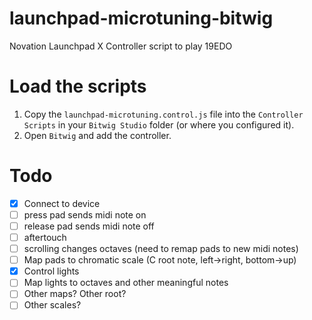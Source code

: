 # launchpad-microtuning-bitwig
Novation Launchpad X Controller script to play 19EDO

# Load the scripts

1. Copy the `launchpad-microtuning.control.js` file into the `Controller Scripts` in your `Bitwig Studio` folder (or where you configured it).
2. Open `Bitwig` and add the controller.

# Todo

- [X] Connect to device
- [ ] press pad sends midi note on
- [ ] release pad sends midi note off
- [ ] aftertouch
- [ ] scrolling changes octaves (need to remap pads to new midi notes)
- [ ] Map pads to chromatic scale (C root note, left->right, bottom->up)
- [X] Control lights
- [ ] Map lights to octaves and other meaningful notes
- [ ] Other maps? Other root?
- [ ] Other scales?
